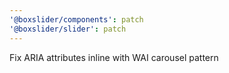 ```yaml
---
'@boxslider/components': patch
'@boxslider/slider': patch
---
```


Fix ARIA attributes inline with WAI carousel pattern
